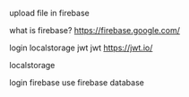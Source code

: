upload file in firebase

what is firebase?
https://firebase.google.com/

login localstorage jwt
jwt
https://jwt.io/

localstorage


login firebase
use firebase database
